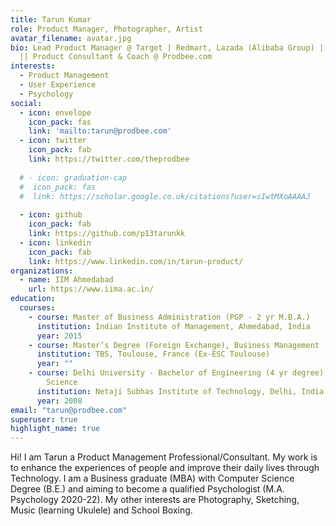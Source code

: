 ```yaml
---
title: Tarun Kumar
role: Product Manager, Photographer, Artist
avatar_filename: avatar.jpg
bio: Lead Product Manager @ Target | Redmart, Lazada (Alibaba Group) | Ola Cabs
  || Product Consultant & Coach @ Prodbee.com
interests:
  - Product Management
  - User Experience
  - Psychology
social:
  - icon: envelope
    icon_pack: fas
    link: 'mailto:tarun@prodbee.com'
  - icon: twitter
    icon_pack: fab
    link: https://twitter.com/theprodbee
    
  # - icon: graduation-cap
  #  icon_pack: fas
  #  link: https://scholar.google.co.uk/citations?user=sIwtMXoAAAAJ
  
  - icon: github
    icon_pack: fab
    link: https://github.com/p13tarunkk
  - icon: linkedin
    icon_pack: fab
    link: https://www.linkedin.com/in/tarun-product/
organizations:
  - name: IIM Ahmedabad
    url: https://www.iima.ac.in/
education:
  courses:
    - course: Master of Business Administration (PGP - 2 yr M.B.A.)
      institution: Indian Institute of Management, Ahmedabad, India
      year: 2015
    - course: Master’s Degree (Foreign Exchange), Business Management
      institution: TBS, Toulouse, France (Ex-ESC Toulouse)
      year: ""
    - course: Delhi University - Bachelor of Engineering (4 yr degree), Computer
        Science
      institution: Netaji Subhas Institute of Technology, Delhi, India
      year: 2008
email: "tarun@prodbee.com"
superuser: true
highlight_name: true
---
```

Hi! I am Tarun a Product Management Professional/Consultant. My work is to enhance the experiences of people and improve their daily lives through Technology. I am a Business graduate (MBA) with Computer Science Degree (B.E.) and aiming to become a qualified Psychologist (M.A. Psychology 2020-22).
My other interests are Photography, Sketching, Music (learning Ukulele) and School Boxing.
